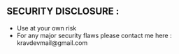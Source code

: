<html>
    <body>
        <h2>
        SECURITY DISCLOSURE :
        </h2>
        <ul>
            <li>
            Use at your own risk
            </li>
            <li>
            For any major security flaws please contact me here :
            <br>kravdevmail@gmail.com
        </ul>
    </body>
</html>
